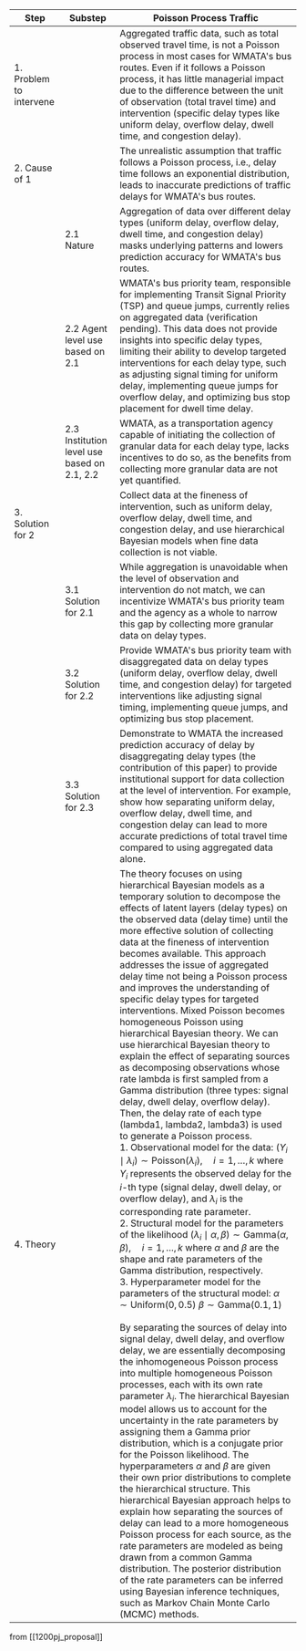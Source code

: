 
| Step                    | Substep                                     | Poisson Process Traffic                                                                                                                                                                                                                                                                                                                                                                                                                                                                                                                                                                                                                                                                                                                                                                                                                                                                                                                                                                                                                                                                                                                                                                                                                                                                                                                                                                                                                                                                                                                                                                                                                                                                                                                                                                                                                                                                                                                                                                                                                                                                                                                                                                                                                                                                                                                                                                                                                                                                                                                                                               |
| ----------------------- | ------------------------------------------- | ------------------------------------------------------------------------------------------------------------------------------------------------------------------------------------------------------------------------------------------------------------------------------------------------------------------------------------------------------------------------------------------------------------------------------------------------------------------------------------------------------------------------------------------------------------------------------------------------------------------------------------------------------------------------------------------------------------------------------------------------------------------------------------------------------------------------------------------------------------------------------------------------------------------------------------------------------------------------------------------------------------------------------------------------------------------------------------------------------------------------------------------------------------------------------------------------------------------------------------------------------------------------------------------------------------------------------------------------------------------------------------------------------------------------------------------------------------------------------------------------------------------------------------------------------------------------------------------------------------------------------------------------------------------------------------------------------------------------------------------------------------------------------------------------------------------------------------------------------------------------------------------------------------------------------------------------------------------------------------------------------------------------------------------------------------------------------------------------------------------------------------------------------------------------------------------------------------------------------------------------------------------------------------------------------------------------------------------------------------------------------------------------------------------------------------------------------------------------------------------------------------------------------------------------------------------------------------- |
| 1. Problem to intervene |                                             | Aggregated traffic data, such as total observed travel time, is not a Poisson process in most cases for WMATA's bus routes. Even if it follows a Poisson process, it has little managerial impact due to the difference between the unit of observation (total travel time) and intervention (specific delay types like uniform delay, overflow delay, dwell time, and congestion delay).                                                                                                                                                                                                                                                                                                                                                                                                                                                                                                                                                                                                                                                                                                                                                                                                                                                                                                                                                                                                                                                                                                                                                                                                                                                                                                                                                                                                                                                                                                                                                                                                                                                                                                                                                                                                                                                                                                                                                                                                                                                                                                                                                                                             |
| 2. Cause of 1           |                                             | The unrealistic assumption that traffic follows a Poisson process, i.e., delay time follows an exponential distribution, leads to inaccurate predictions of traffic delays for WMATA's bus routes.                                                                                                                                                                                                                                                                                                                                                                                                                                                                                                                                                                                                                                                                                                                                                                                                                                                                                                                                                                                                                                                                                                                                                                                                                                                                                                                                                                                                                                                                                                                                                                                                                                                                                                                                                                                                                                                                                                                                                                                                                                                                                                                                                                                                                                                                                                                                                                                    |
|                         | 2.1 Nature                                  | Aggregation of data over different delay types (uniform delay, overflow delay, dwell time, and congestion delay) masks underlying patterns and lowers prediction accuracy for WMATA's bus routes.                                                                                                                                                                                                                                                                                                                                                                                                                                                                                                                                                                                                                                                                                                                                                                                                                                                                                                                                                                                                                                                                                                                                                                                                                                                                                                                                                                                                                                                                                                                                                                                                                                                                                                                                                                                                                                                                                                                                                                                                                                                                                                                                                                                                                                                                                                                                                                                     |
|                         | 2.2 Agent level use based on 2.1            | WMATA's bus priority team, responsible for implementing Transit Signal Priority (TSP) and queue jumps, currently relies on aggregated data (verification pending). This data does not provide insights into specific delay types, limiting their ability to develop targeted interventions for each delay type, such as adjusting signal timing for uniform delay, implementing queue jumps for overflow delay, and optimizing bus stop placement for dwell time delay.                                                                                                                                                                                                                                                                                                                                                                                                                                                                                                                                                                                                                                                                                                                                                                                                                                                                                                                                                                                                                                                                                                                                                                                                                                                                                                                                                                                                                                                                                                                                                                                                                                                                                                                                                                                                                                                                                                                                                                                                                                                                                                               |
|                         | 2.3 Institution level use based on 2.1, 2.2 | WMATA, as a transportation agency capable of initiating the collection of granular data for each delay type, lacks incentives to do so, as the benefits from collecting more granular data are not yet quantified.                                                                                                                                                                                                                                                                                                                                                                                                                                                                                                                                                                                                                                                                                                                                                                                                                                                                                                                                                                                                                                                                                                                                                                                                                                                                                                                                                                                                                                                                                                                                                                                                                                                                                                                                                                                                                                                                                                                                                                                                                                                                                                                                                                                                                                                                                                                                                                    |
| 3. Solution for 2       |                                             | Collect data at the fineness of intervention, such as uniform delay, overflow delay, dwell time, and congestion delay, and use hierarchical Bayesian models when fine data collection is not viable.                                                                                                                                                                                                                                                                                                                                                                                                                                                                                                                                                                                                                                                                                                                                                                                                                                                                                                                                                                                                                                                                                                                                                                                                                                                                                                                                                                                                                                                                                                                                                                                                                                                                                                                                                                                                                                                                                                                                                                                                                                                                                                                                                                                                                                                                                                                                                                                  |
|                         | 3.1 Solution for 2.1                        | While aggregation is unavoidable when the level of observation and intervention do not match, we can incentivize WMATA's bus priority team and the agency as a whole to narrow this gap by collecting more granular data on delay types.                                                                                                                                                                                                                                                                                                                                                                                                                                                                                                                                                                                                                                                                                                                                                                                                                                                                                                                                                                                                                                                                                                                                                                                                                                                                                                                                                                                                                                                                                                                                                                                                                                                                                                                                                                                                                                                                                                                                                                                                                                                                                                                                                                                                                                                                                                                                              |
|                         | 3.2 Solution for 2.2                        | Provide WMATA's bus priority team with disaggregated data on delay types (uniform delay, overflow delay, dwell time, and congestion delay) for targeted interventions like adjusting signal timing, implementing queue jumps, and optimizing bus stop placement.                                                                                                                                                                                                                                                                                                                                                                                                                                                                                                                                                                                                                                                                                                                                                                                                                                                                                                                                                                                                                                                                                                                                                                                                                                                                                                                                                                                                                                                                                                                                                                                                                                                                                                                                                                                                                                                                                                                                                                                                                                                                                                                                                                                                                                                                                                                      |
|                         | 3.3 Solution for 2.3                        | Demonstrate to WMATA the increased prediction accuracy of delay by disaggregating delay types (the contribution of this paper) to provide institutional support for data collection at the level of intervention. For example, show how separating uniform delay, overflow delay, dwell time, and congestion delay can lead to more accurate predictions of total travel time compared to using aggregated data alone.                                                                                                                                                                                                                                                                                                                                                                                                                                                                                                                                                                                                                                                                                                                                                                                                                                                                                                                                                                                                                                                                                                                                                                                                                                                                                                                                                                                                                                                                                                                                                                                                                                                                                                                                                                                                                                                                                                                                                                                                                                                                                                                                                                |
| 4. Theory               |                                             | The theory focuses on using hierarchical Bayesian models as a temporary solution to decompose the effects of latent layers (delay types) on the observed data (delay time) until the more effective solution of collecting data at the fineness of intervention becomes available. This approach addresses the issue of aggregated delay time not being a Poisson process and improves the understanding of specific delay types for targeted interventions. Mixed Poisson becomes homogeneous Poisson using hierarchical Bayesian theory. We can use hierarchical Bayesian theory to explain the effect of separating sources as decomposing observations whose rate lambda is first sampled from a Gamma distribution (three types: signal delay, dwell delay, overflow delay). Then, the delay rate of each type (lambda1, lambda2, lambda3) is used to generate a Poisson process.<br>1. Observational model for the data: $(Y_i \mid \lambda_i) \sim \text{Poisson}(\lambda_i), \quad i=1, \ldots, k$ where $Y_i$ represents the observed delay for the $i$-th type (signal delay, dwell delay, or overflow delay), and $\lambda_i$ is the corresponding rate parameter. <br>2. Structural model for the parameters of the likelihood $(\lambda_i \mid \alpha, \beta) \sim \text{Gamma}(\alpha, \beta), \quad i=1, \ldots, k$ where $\alpha$ and $\beta$ are the shape and rate parameters of the Gamma distribution, respectively. <br>3. Hyperparameter model for the parameters of the structural model: $\alpha \sim \text{Uniform}(0, 0.5)$ $\beta \sim \text{Gamma}(0.1, 1)$ <br><br>By separating the sources of delay into signal delay, dwell delay, and overflow delay, we are essentially decomposing the inhomogeneous Poisson process into multiple homogeneous Poisson processes, each with its own rate parameter $\lambda_i$. The hierarchical Bayesian model allows us to account for the uncertainty in the rate parameters by assigning them a Gamma prior distribution, which is a conjugate prior for the Poisson likelihood. The hyperparameters $\alpha$ and $\beta$ are given their own prior distributions to complete the hierarchical structure. This hierarchical Bayesian approach helps to explain how separating the sources of delay can lead to a more homogeneous Poisson process for each source, as the rate parameters are modeled as being drawn from a common Gamma distribution. The posterior distribution of the rate parameters can be inferred using Bayesian inference techniques, such as Markov Chain Monte Carlo (MCMC) methods. |
from [[1200pj_proposal]]